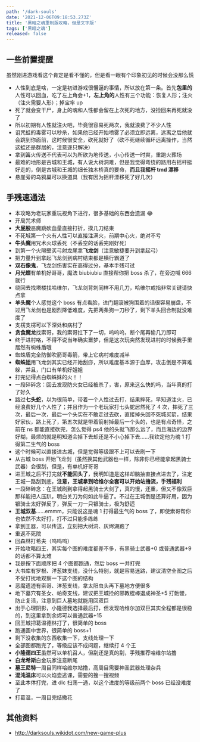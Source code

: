 ```yaml
---
path: '/dark-souls'
date: '2021-12-06T09:18:53.273Z'
title: '黑暗之魂重制版攻略，但是文字版'
tags: ['黑暗之魂']
released: false
---
```


## 一些前置提醒

虽然刚进游戏看这个肯定是看不懂的，但是看一眼有个印象初见的时候会没那么慌

- 人性到底是啥，一定是初进游戏很懵逼的事情，所以放在第一条。首先**包里的**人性可以回血，吃了左上角会+1，**左上角的**人性有三个功能：恢复人形；注火（注火需要人形）；掉宝率 up
- 死了就会变干尸，身上的魂和人性都会留在上次死的地方，没捡回来再死就没了
- 所以初期有人性就注火吧，毕竟很容易死两次，我就浪费了不少人性
- 诅咒蛙的毒雾可以秒杀，如果他已经开始喷雾了必须立即远离，远离之后他就会跳到你面前，这时候很安全，砍死就好了（砍不死继续循环远离操作，当然这蛙还是群居的，注意逐只解决）
- 拿到篝火传送不代表可以为所欲为地传送，小心传送一时爽，重跑火葬场
- 最难的地形是古城和王城，有人说大树洞难，但是我觉得弯绕的路用右摇杆挺好走的，倒是古城和王城的细长独木桥真的要命，**而且我摇杆 tmd 漂移**
- 悬崖旁的乌鸦巢可以换道具（我有因为摇杆漂移死了好几次）

## 手残速通法

- 本攻略为老玩家重玩视角下进行，很多基础的东西会遗漏 😂
- 开局咒术师
- **大屁股**恶魔跳砍血量直接打折，摸几刀结束
- 不死城第一个火有人性可以直接注满火，前期中心火，绝对不亏
- **牛头魔**用咒术火球丢死（不丢空的话丢完刚好死）
- 到第一个火隔壁买弓射龙尾拿**飞龙剑**（注意敏捷要升到拿起弓）
- 把力量升到拿起飞龙剑到病村结束都是横行霸道了
- **双石像鬼**，飞龙剑伤害实在高得过分，基本手残可过
- **月光蝶**有单机好哥哥，魔法 biubiubiu 直接帮你把 boss 杀了，在旁边喊 666 就行
- 绕回去找塔楼找哈维尔，飞龙剑背刺同样不用几刀，哈维尔戒指非常关键请快点拿
- **羊头魔**个人感觉这个 boss 有点看脸，进门翻滚被狗围着的话很容易崩盘，不过用飞龙剑也是剧烈降低难度，先把两条狗一刀秒了，剩下羊头回合制就没难度了
- 支楞支楞可以下深处和病村了
- **贪食魔龙**找索哥，我的索哥扛下了一切，呜呜呜，断个尾再偷几刀即可
- 终于进村咯，不得不说当年确实噩梦，但是这次玩突然发现进村的时候我手里居然有蜘蛛盾哦
- 蜘蛛盾完全防御吹箭哥毒箭，带上它病村难度减半
- **蜘蛛姐**用飞龙剑其实已经开始刮痧，所以难度基本源于血厚，攻击倒是不算难躲，并且，门口有单机好姐姐
- 打完记得点白蜘蛛妹的火！！
- 一段碎碎念：回去发现防火女已经被杀了，害，原来这么快的吗，当年真的打了好久
- 路过**七头蛇**，以为很简单，带着一个人性过去打，结果摔死，早知道注火，已经浪费好几个人性了；并且作为一个老玩家打七头蛇居然死了 4 次，摔死了三次，最后一次，最后一个头实在不敢走过去砍，直接掉头回不死城买箭，结果好家伙，路上死了，第五次就是带着箭射掉最后一个头的，也是有点奇怪，之前在 ns 都能直接砍完，怎么觉得 ps4 他的头就飞那么远了，而且海边的边界好糊，最烦的就是明知道会掉下去却还是不小心掉下去……我钦定他为魂 1 打得第二生气的 boss
- 这个时候可以直接进古城，但是觉得等级跟不上可以去刷一下
- 从古城 boss 开始飞龙剑（虽然换其他武器也一样，除非你已经能拿起黑骑士武器）会很刮，但是，有单机好哥哥
- 进王城之后不打完就**不能回头了**，我明知道是这样却脑抽直接点进去了，注定王城一路刮到底，**注意，王城拿到哈维尔全套可以开始站撸流，手残福利**
- 一段碎碎念：在王城刷到拿得起黑骑士大剑了，真的慢，还重，但又不像双巨那样能把人压趴，明白关刀为何如此牛逼了。不过在王城倒是还算好用，因为银骑士太好弹反了，弹反一刀一只银骑士，极为舒适
- **王城双基**……emmm，只能说这是魂 1 打得最生气的 boss 了，即使索哥帮你也依然不太好打，打不过只能多练练
- 拿到王器，可以传送，立刻把大树洞、灰烬湖跑了
- 重返不死院
- 回森林打希夫（呜呜呜）
- 开始攻略四王，其实每个图的难度都差不多，有黑骑士武器+0 或普通武器+9 的话都不算太难
- 我是按下面顺序把 4 个图都跑通，然后 boss 一并打完
- 大书库有罗根、洋葱妹支线，没什么特别，就是容易迷路，建议清空全图之后不受打扰地观察一下这个图的结构
- 恶魔遗迹有索哥、洋葱支线，拿太阳虫头再下墓地方便很多
- 地下墓穴有圣女、帕奇支线，建议把王城捡的邪教棍棒退成神圣+5 打骷髅，防止复活，注意到巨人墓地就能用回双巨
- 出于心理阴影，小隆德我选择最后打，但发现哈维尔加双巨其实全程都是很稳的，到这里拿到余烬可以普通武器+15
- 回王城把葛温德林打了，很简单的 boss
- 跑通画中世界，很简单的 boss+1
- 剩下没收集的东西收集一下，支线处理一下
- 全部图都跑完了，等级应该不成问题，继续打 4 个王
- **小隆德四王**虽然可以单机召人，但刮还是真的刮，手残推荐哈维尔站撸
- **白龙希斯**白金玩家注意断尾
- **墓王尼特**一周目同样哈维尔站撸，高周目需要神圣武器处理杂兵
- **混沌温床**可以火焰壶逃课，需要的搜一搜视频
- 至此本体打完，进 dlc 扫荡一通，以这个进度的等级前两个 boss 已经没难度了
- 打葛温，一周目完结撒花

## 其他资料

- http://darksouls.wikidot.com/new-game-plus
